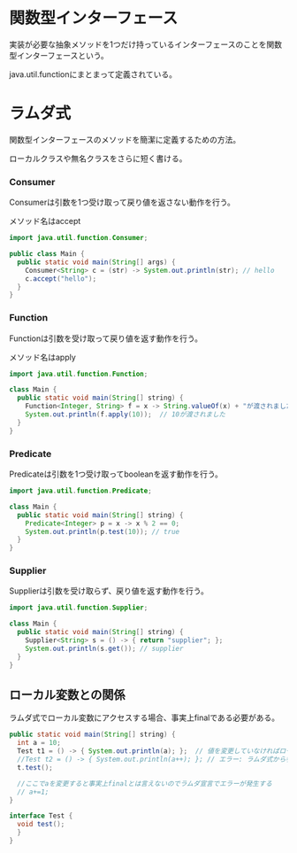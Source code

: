 # 関数型インターフェース
実装が必要な抽象メソッドを1つだけ持っているインターフェースのことを関数型インターフェースという。

java.util.functionにまとまって定義されている。

# ラムダ式

関数型インターフェースのメソッドを簡潔に定義するための方法。

ローカルクラスや無名クラスをさらに短く書ける。

### Consumer
Consumerは引数を1つ受け取って戻り値を返さない動作を行う。

メソッド名はaccept
``` java
import java.util.function.Consumer;

public class Main {
  public static void main(String[] args) {
    Consumer<String> c = (str) -> System.out.println(str); // hello
    c.accept("hello");
  }
}
```
### Function
Functionは引数を受け取って戻り値を返す動作を行う。

メソッド名はapply
``` java
import java.util.function.Function;

class Main {
  public static void main(String[] string) {
    Function<Integer, String> f = x -> String.valueOf(x) + "が渡されました";
    System.out.println(f.apply(10));  // 10が渡されました
  }
}
```

### Predicate
Predicateは引数を1つ受け取ってbooleanを返す動作を行う。
``` Java
import java.util.function.Predicate;

class Main {
  public static void main(String[] string) {
    Predicate<Integer> p = x -> x % 2 == 0;
    System.out.println(p.test(10)); // true
  }
}
```

### Supplier
Supplierは引数を受け取らず、戻り値を返す動作を行う。
```java
import java.util.function.Supplier;

class Main {
  public static void main(String[] string) {
    Supplier<String> s = () -> { return "supplier"; };
    System.out.println(s.get()); // supplier
  }
}
```

## ローカル変数との関係
ラムダ式でローカル変数にアクセスする場合、事実上finalである必要がある。
```Java
public static void main(String[] string) {
  int a = 10;
  Test t1 = () -> { System.out.println(a); };  // 値を変更していなければローカル変数にアクセスできる
  //Test t2 = () -> { System.out.println(a++); }; // エラー: ラムダ式から参照されるローカル変数は、finalまたは事実上のfinalである必要があります
  t.test();

  //ここでaを変更すると事実上finalとは言えないのでラムダ宣言でエラーが発生する
  // a+=1;
}

interface Test {
  void test();
  }
}
```
